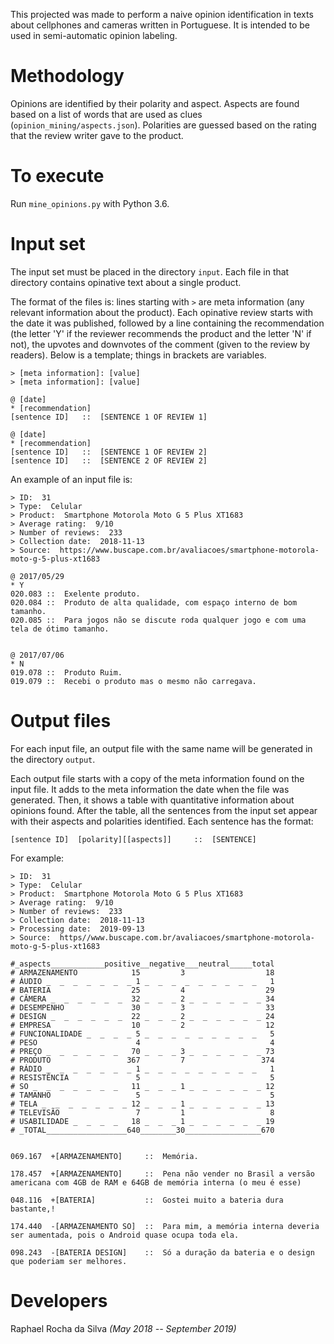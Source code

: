 This projected was made to perform a naive opinion identification in texts about cellphones and cameras written in Portuguese. It is intended to be used in semi-automatic opinion labeling. 

# Methodology

Opinions are identified by their polarity and aspect. Aspects are found based on a list of words that are used as clues (`opinion_mining/aspects.json`). Polarities are guessed based on the rating that the review writer gave to the product.
 
# To execute

Run `mine_opinions.py` with Python 3.6.

# Input set

The input set must be placed in the directory `input`. Each file in that directory contains opinative text about a single product. 

The format of the files is: lines starting with `>` are meta information (any relevant information about the product). Each opinative review starts with the date it was published, followed by a line containing the recommendation (the letter 'Y' if the reviewer recommends the product and the letter 'N' if not), the upvotes and downvotes of the comment (given to the review by readers). Below is a template; things in brackets are variables.

```
> [meta information]: [value]
> [meta information]: [value]

@ [date]
* [recommendation]     
[sentence ID]   ::  [SENTENCE 1 OF REVIEW 1]

@ [date]
* [recommendation]    
[sentence ID]   ::  [SENTENCE 1 OF REVIEW 2]
[sentence ID]   ::  [SENTENCE 2 OF REVIEW 2]
```

An example of an input file is: 

```
> ID:  31
> Type:  Celular
> Product:  Smartphone Motorola Moto G 5 Plus XT1683
> Average rating:  9/10
> Number of reviews:  233
> Collection date:  2018-11-13
> Source:  https://www.buscape.com.br/avaliacoes/smartphone-motorola-moto-g-5-plus-xt1683

@ 2017/05/29
* Y
020.083 ::  Exelente produto.
020.084 ::  Produto de alta qualidade, com espaço interno de bom tamanho.
020.085 ::  Para jogos não se discute roda qualquer jogo e com uma tela de ótimo tamanho.


@ 2017/07/06
* N
019.078 ::  Produto Ruim.
019.079 ::  Recebi o produto mas o mesmo não carregava.

``` 


# Output files

For each input file, an output file with the same name will be generated in the directory `output`. 

Each output file starts with a copy of the meta information found on the input file. It adds to the meta information the date when the file was generated. Then, it shows a table with quantitative information about opinions found. After the table, all the sentences from the input set appear with their aspects and polarities identified. Each sentence has the format: 

```
[sentence ID]  [polarity][[aspects]]     ::  [SENTENCE]
```
For example:
```
> ID:  31
> Type:  Celular
> Product:  Smartphone Motorola Moto G 5 Plus XT1683
> Average rating:  9/10
> Number of reviews:  233
> Collection date:  2018-11-13
> Processing date:  2019-09-13
> Source:  https//www.buscape.com.br/avaliacoes/smartphone-motorola-moto-g-5-plus-xt1683

#_aspects____________positive__negative___neutral_____total
# ARMAZENAMENTO            15         3                  18
# ÁUDIO _  _  _  _  _  _  _ 1 _  _  _  _  _  _  _  _  _   1
# BATERIA                  25         4                  29
# CÂMERA _  _  _  _  _  _  32 _  _  _ 2 _  _  _  _  _  _ 34
# DESEMPENHO               30         3                  33
# DESIGN _  _  _  _  _  _  22 _  _  _ 2 _  _  _  _  _  _ 24
# EMPRESA                  10         2                  12
# FUNCIONALIDADE _  _  _  _ 5 _  _  _  _  _  _  _  _  _   5
# PESO                      4                             4
# PREÇO _  _  _  _  _  _   70 _  _  _ 3 _  _  _  _  _  _ 73
# PRODUTO                 367         7                 374
# RÁDIO _  _  _  _  _  _  _ 1 _  _  _  _  _  _  _  _  _   1
# RESISTÊNCIA               5                             5
# SO _  _  _  _  _  _  _   11 _  _  _ 1 _  _  _  _  _  _ 12
# TAMANHO                   5                             5
# TELA _  _  _  _  _  _  _ 12 _  _  _ 1 _  _  _  _  _  _ 13
# TELEVISÃO                 7         1                   8
# USABILIDADE _  _  _  _   18 _  _  _ 1 _  _  _  _  _  _ 19
# _TOTAL__________________640________30_________________670


069.167  +[ARMAZENAMENTO]     ::  Memória.

178.457  +[ARMAZENAMENTO]     ::  Pena não vender no Brasil a versão americana com 4GB de RAM e 64GB de memória interna (o meu é esse)

048.116  +[BATERIA]           ::  Gostei muito a bateria dura bastante,!

174.440  -[ARMAZENAMENTO SO]  ::  Para mim, a memória interna deveria ser aumentada, pois o Android quase ocupa toda ela.

098.243  -[BATERIA DESIGN]    ::  Só a duração da bateria e o design que poderiam ser melhores.
```

# Developers 

Raphael Rocha da Silva _(May 2018 -- September 2019)_
